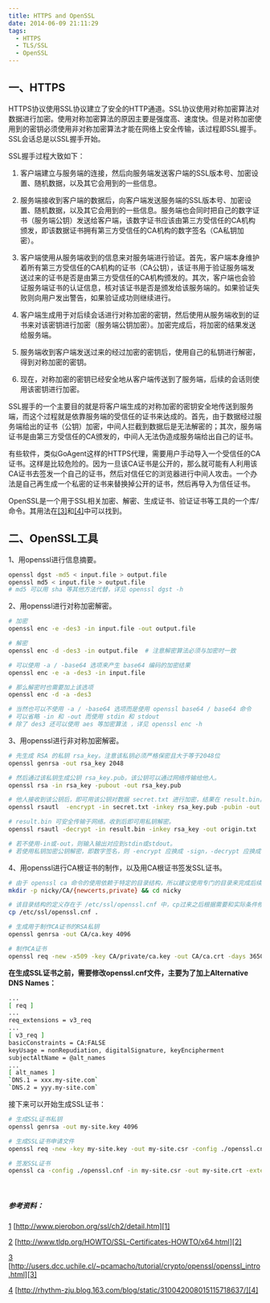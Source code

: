 ```yaml
---
title: HTTPS and OpenSSL
date: 2014-06-09 21:11:29
tags:
  - HTTPS
  - TLS/SSL
  - OpenSSL
---
```


一、HTTPS
---------

HTTPS协议使用SSL协议建立了安全的HTTP通道。SSL协议使用对称加密算法对数据进行加密。使用对称加密算法的原因主要是强度高、速度快。但是对称加密使用到的密钥必须使用非对称加密算法才能在网络上安全传输，该过程即SSL握手。SSL会话总是以SSL握手开始。

SSL握手过程大致如下：

<!-- more -->

1. 客户端建立与服务端的连接，然后向服务端发送客户端的SSL版本号、加密设置、随机数据，以及其它会用到的一些信息。

2. 服务端接收到客户端的数据后，向客户端发送服务端的SSL版本号、加密设置、随机数据，以及其它会用到的一些信息。服务端也会同时把自己的数字证书（服务端公钥）发送给客户端，该数字证书应该由第三方受信任的CA机构颁发，即该数据证书拥有第三方受信任的CA机构的数字签名（CA私钥加密）。

3. 客户端使用从服务端收到的信息来对服务端进行验证。首先，客户端本身维护着所有第三方受信任的CA机构的证书（CA公钥），该证书用于验证服务端发送过来的证书是否是由第三方受信任的CA机构颁发的。其次，客户端也会验证服务端证书的认证信息，核对该证书是否是颁发给该服务端的。如果验证失败则向用户发出警告，如果验证成功则继续进行。

4. 客户端生成用于对后续会话进行对称加密的密钥，然后使用从服务端收到的证书来对该密钥进行加密（服务端公钥加密）。加密完成后，将加密的结果发送给服务端。

5. 服务端收到客户端发送过来的经过加密的密钥后，使用自己的私钥进行解密，得到对称加密的密钥。

6. 现在，对称加密的密钥已经安全地从客户端传送到了服务端，后续的会话则使用该密钥进行加密。

SSL握手的一个主要目的就是将客户端生成的对称加密的密钥安全地传送到服务端，而这个过程就是依靠服务端的受信任的证书来达成的。首先，由于数据经过服务端给出的证书（公钥）加密，中间人拦截到数据后是无法解密的；其次，服务端证书是由第三方受信任的CA颁发的，中间人无法伪造成服务端给出自己的证书。

有些软件，类似GoAgent这样的HTTPS代理，需要用户手动导入一个受信任的CA证书。这样是比较危险的。因为一旦该CA证书是公开的，那么就可能有人利用该CA证书去签发一个自己的证书，然后对信任它的浏览器进行中间人攻击。一个办法是自己再生成一个私密的证书来替换掉公开的证书，然后再导入为信任证书。

OpenSSL是一个用于SSL相关加密、解密、生成证书、验证证书等工具的一个库/命令。其用法在[\[3\]][3]和[\[4\]][4]中可以找到。

二、OpenSSL工具
---------------

1、用openssl进行信息摘要。

```bash
openssl dgst -md5 < input.file > output.file
openssl md5 < input.file > output.file
# md5 可以用 sha 等其他方法代替，详见 openssl dgst -h 
```

2、用openssl进行对称加密解密。

```bash
# 加密
openssl enc -e -des3 -in input.file -out output.file

# 解密
openssl enc -d -des3 -in output.file  # 注意解密算法必须与加密时一致

# 可以使用 -a / -base64 选项来产生 base64 编码的加密结果
openssl enc -e -a -des3 -in input.file

# 那么解密时也需要加上该选项
openssl enc -d -a -des3

# 当然也可以不使用 -a / -base64 选项而是使用 openssl base64 / base64 命令
# 可以省略 -in 和 -out 而使用 stdin 和 stdout
# 除了 des3 还可以使用 aes 等加密算法 ，详见 openssl enc -h
```

3、用openssl进行非对称加密解密。

```bash
# 先生成 RSA 的私钥 rsa_key。注意该私钥必须严格保密且大于等于2048位
openssl genrsa -out rsa_key 2048

# 然后通过该私钥生成公钥 rsa_key.pub。该公钥可以通过网络传输给他人。
openssl rsa -in rsa_key -pubout -out rsa_key.pub

# 他人接收到该公钥后，即可用该公钥对数据 secret.txt 进行加密，结果在 result.bin。
openssl rsautl  -encrypt -in secret.txt -inkey rsa_key.pub -pubin -out result.bin

# result.bin 可安全传输于网络。收到后即可用私钥解密。 
openssl rsautl -decrypt -in result.bin -inkey rsa_key -out origin.txt

# 若不使用-in或-out，则输入输出对应到stdin或stdout。 
# 若使用私钥加密公钥解密，即数字签名，则 -encrypt 应换成 -sign，-decrypt 应换成 -verify 
```

4、用openssl进行CA根证书的制作，以及用CA根证书签发SSL证书。

```bash
# 由于 openssl ca 命令的使用依赖于特定的目录结构，所以建议使用专门的目录来完成后续的操作
mkdir -p nicky/CA/{newcerts,private} && cd nicky

# 该目录结构的定义存在于 /etc/ssl/openssl.cnf 中，cp过来之后根据需要和实际条件修改一些条目，比如CA证书、私钥的路径和文件名;
cp /etc/ssl/openssl.cnf .

# 生成用于制作CA证书的RSA私钥
openssl genrsa -out CA/ca.key 4096

# 制作CA证书
openssl req -new -x509 -key CA/private/ca.key -out CA/ca.crt -days 3650
```

**在生成SSL证书之前，需要修改openssl.cnf文件，主要为了加上Alternative DNS Names：**

```bash
...
[ req ]
...
req_extensions = v3_req
...
[ v3_req ]
basicConstraints = CA:FALSE
keyUsage = nonRepudiation, digitalSignature, keyEncipherment
subjectAltName = @alt_names
...
[ alt_names ]
`DNS.1 = xxx.my-site.com`
`DNS.2 = yyy.my-site.com`
```

接下来可以开始生成SSL证书：

```bash
# 生成SSL证书私钥
openssl genrsa -out my-site.key 4096

# 生成SSL证书申请文件
openssl req -new -key my-site.key -out my-site.csr -config ./openssl.cnf -extensions v3_req

# 签发SSL证书
openssl ca -config ./openssl.cnf -in my-site.csr -out my-site.crt -extensions v3_req -days 365
```
<br>

##### 参考资料：

[1] [http://www.pierobon.org/ssl/ch2/detail.htm][1]

[2] [http://www.tldp.org/HOWTO/SSL-Certificates-HOWTO/x64.html][2]

[3] [http://users.dcc.uchile.cl/~pcamacho/tutorial/crypto/openssl/openssl_intro.html][3]

[4] [http://rhythm-zju.blog.163.com/blog/static/310042008015115718637/][4]


[1]: http://www.pierobon.org/ssl/ch2/detail.htm

[2]: http://www.tldp.org/HOWTO/SSL-Certificates-HOWTO/x64.html

[3]: http://users.dcc.uchile.cl/~pcamacho/tutorial/crypto/openssl/openssl_intro.html

[4]: http://rhythm-zju.blog.163.com/blog/static/310042008015115718637/


